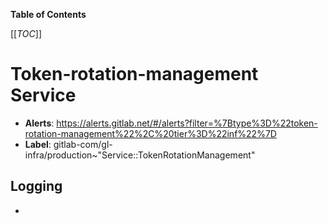 <!-- MARKER: do not edit this section directly. Edit services/service-catalog.yml then run scripts/generate-docs -->

**Table of Contents**

[[_TOC_]]

# Token-rotation-management Service

* **Alerts**: <https://alerts.gitlab.net/#/alerts?filter=%7Btype%3D%22token-rotation-management%22%2C%20tier%3D%22inf%22%7D>
* **Label**: gitlab-com/gl-infra/production~"Service::TokenRotationManagement"

## Logging

* []()

<!-- END_MARKER -->

<!-- ## Summary -->

<!-- ## Architecture -->

<!-- ## Performance -->

<!-- ## Scalability -->

<!-- ## Availability -->

<!-- ## Durability -->

<!-- ## Security/Compliance -->

<!-- ## Monitoring/Alerting -->

<!-- ## Links to further Documentation -->
